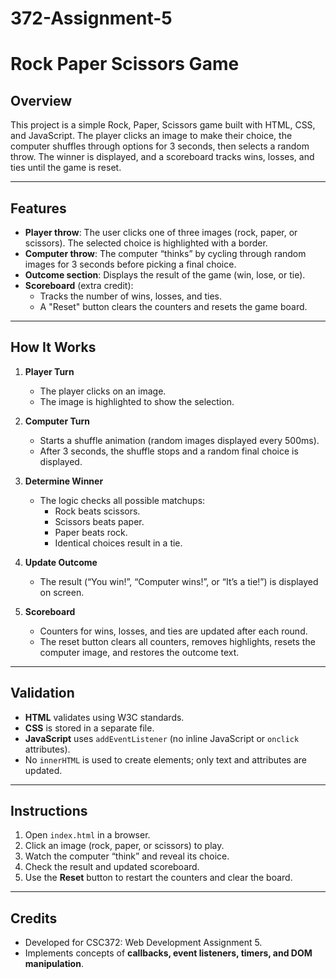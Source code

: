 # 372-Assignment-5

# Rock Paper Scissors Game

## Overview
This project is a simple Rock, Paper, Scissors game built with HTML, CSS, and JavaScript. The player clicks an image to make their choice, the computer shuffles through options for 3 seconds, then selects a random throw. The winner is displayed, and a scoreboard tracks wins, losses, and ties until the game is reset.

---

## Features
- **Player throw**: The user clicks one of three images (rock, paper, or scissors). The selected choice is highlighted with a border.
- **Computer throw**: The computer “thinks” by cycling through random images for 3 seconds before picking a final choice.
- **Outcome section**: Displays the result of the game (win, lose, or tie).
- **Scoreboard** (extra credit):
  - Tracks the number of wins, losses, and ties.
  - A "Reset" button clears the counters and resets the game board.

---

## How It Works
1. **Player Turn**
   - The player clicks on an image.
   - The image is highlighted to show the selection.

2. **Computer Turn**
   - Starts a shuffle animation (random images displayed every 500ms).
   - After 3 seconds, the shuffle stops and a random final choice is displayed.

3. **Determine Winner**
   - The logic checks all possible matchups:
     - Rock beats scissors.
     - Scissors beats paper.
     - Paper beats rock.
     - Identical choices result in a tie.

4. **Update Outcome**
   - The result (“You win!”, “Computer wins!”, or “It’s a tie!”) is displayed on screen.

5. **Scoreboard**
   - Counters for wins, losses, and ties are updated after each round.
   - The reset button clears all counters, removes highlights, resets the computer image, and restores the outcome text.

---

## Validation
- **HTML** validates using W3C standards.
- **CSS** is stored in a separate file.
- **JavaScript** uses `addEventListener` (no inline JavaScript or `onclick` attributes).
- No `innerHTML` is used to create elements; only text and attributes are updated.

---

## Instructions
1. Open `index.html` in a browser.
2. Click an image (rock, paper, or scissors) to play.
3. Watch the computer “think” and reveal its choice.
4. Check the result and updated scoreboard.
5. Use the **Reset** button to restart the counters and clear the board.

---

## Credits
- Developed for CSC372: Web Development Assignment 5.
- Implements concepts of **callbacks, event listeners, timers, and DOM manipulation**.
